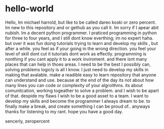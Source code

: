 # hello-world

Hello,
  Im michael harrold, but like to be called dareo koski or zero percent. Im new to this repository and or gethub as 
  you call it. Im sorry if I apear abit nubish. Im a decent python programmer. I praticed programming in python for 
  three to four years, and I still dont know everthing; im no expert haha. but over it was fun doing tutorials 
  trying to learn and develop my skills , but after a while. you feel as if your going in the wrong 
  direction. you feel your level of skill dont cut it tutorials dont work as effectly. programming is nonthing if you 
  cant apply it to a work inviroment. and there isnt many places that can help in thoes areas. I need to be the best
  I possibly can, solving problems logicly is all I know. I just need to develop my skills in making that avalable. 
  make a readible easy to learn repository that anyone can understand and use. because at the end of the day its not
  about how many lines you can code or complexity of your algroithms. its about comunitcation, working togeather to solve
  a problem. and I wish to be apart of that. despide my flaws I wish to be a good asset to a team.
  I want to develop my skills and become the programmer I always 
  dream to be. to finally make a break, and create something I can be proud of.. anyways thanks for 
  listening to my rant. hope you have a good day.
  
  sencerly, zeropercent
